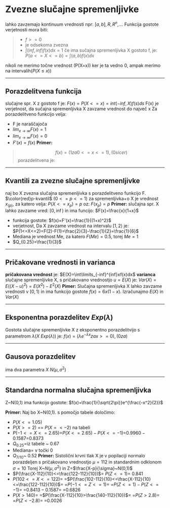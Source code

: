# Zvezne slučajne spremenljivke
lahko zavzemajo kontinuum vrednosti
npr: $[a,b],R,R^n,...$
Funkcija gostote verjetnosti  mora biti:
>- $f>=0$
>- je odsekoma zvezna
>- $\int(inf,inf)f(x)dx=1$
>če ima sučajna spremenljivka X gostoto f, je:
>$P(a<=X<=b)=\int(a,b)f(x)dx$

nikoli ne merimo točne vrednost (P(X=x)) ker je ta vedno 0, ampak merimo na intervalih($P(X\le x)$)

---
## Porazdelitvena funkcija
slučajne spr. X z gostoto f je:
$F(x)=P(X<=x)=int(-inf,X)f(s)ds$
F(x) je verjetnost, da sučajna spremenljivka X zavzame vrednost do največ x
Za porazdelitveno funkcijo velja:
- F je naraščajoča
- $lim _{x\to\infty} F(x)=1$
- $lim_{x\to\infty} F(x)=0$
- $F'(x)=f(x)$
**Primer:**
>$$f(x)={(1 za 0<=x<=1),(0 sicer)}$$
porazdelitvena je:

---
## Kvantili za zvezne slučajne spremenljivke
naj bo X zvezna slučajna spremenljivka s porazdelitveno funkcijo F.
$\color{red}p-kvantil$ $(0<=p<=1)$ za spremenljivka+o X je vrednost $x_(p)$, za katero velja:
$P(X<=x_p)=p$
oz:
$F(x_p)=p$
**Primer:**
slučajna spr. X lahko zavzame vred: $[0,\inf)$ in ima funcijo: $F(x)=\frac{x}{1+x}$
- funkcija gostote:
	$f(x)=F'(x)=\frac{1}{(1+x)^2}$
- verjetnost, Da X zavzame vrednost na intervalu $[1,2)$ je:
	$P(1<=X<=2)=F(2)-F(1)=\frac{2}{3}-\frac{1}{2}=\frac{1}{6}$
- Mediana je vrednost Me, za katero $F(Me)=0.5$, torej $Me=1$
- $Q_{0.25}=\frac{1}{3}$

---
## Pričakovane vrednosti in varianca
**pričakovana vrednost** je:
$E(X)=\int\limits_{-inf}^{inf}xf(x)dx$
**varianca** slučajne spremenljivke X, s pričakovano vrednostjo $u=E(X)$ je:
$Var(X)=E((X-u)^2)=E(X^2)-E^2(X)$
**Pimer:**
Slučajna spremenljivka X lahko zavzame vrednosti v $[0,1)$ in ima funkcijo gostote $f(x)=6x(1-x)$. Izračunajmo $E(X)$ in $Var(X)$

---
## Eksponentna porazdelitev $Exp(\lambda)$
Gostota slučajne spremenljivke X z eksponentno porazdelitvijo s parametrom $\lambda(X~Exp(\lambda))$ je:
$f(x)={(\lambda e^{-\lambda x} za x>=0),(0za)}$

---
## Gausova porazdelitev
ima dva parametra $X~N(\mu, \sigma^2)$

---
## Standardna normalna slučajna spremenljivka
Z~N(0,1) ima funkcijo gostote:
$f(x)=\frac{1}{\sqrt{2\pi}}e^{\frac{-x^2}{2}}$

**Primer:**
Naj bo X~N(0,1). s pomočjo tabele določimo:
- $P(X<=1.05)$
- $P(X>=2)$ == $P(X=<-2)$ na tabeli
- $P(-1<=X<=2.65)$=$P(X<=2.65)-P(X<=-1)$=$0.9960-0.1587$=$0.8373$
- $Q_{0.25}$=iz tabele ~ 0.67
- Mediana= v točki 0
- $Q_{7/10}$~ 0.52
**Primer:**
Sistolični krvni tlak X je v popilaciji normalo porazdeljen s pričakovano vrednostjo $\mu=112$ in standardnim odklonom $\sigma = 10$
Torej X~$N(\mu,\sigma^2)$ in Z=$\frac{X-p}{\sigma}~N(0,1)$
- $P(\frac{X-112}{10}<=\frac{122-112}{10})$=
$P(Z<=1)$=
0.841
- $P(102<=X<=122)$=
=$P(\frac{102-112}{10}<=\frac{X-112}{10}<=\frac{122-112}{10})$=
=$P(-1<=Z<=1)$=
=$P(Z<=1)-P(Z<=-1)$=
=$0.8413-0.1587$=
=$0.6826$
- $P(X>140)$=
=$P(\frac{X-112}{10}>\frac{140-112}{10})$=
=$P(Z>2.8)$=
=$P(Z<-2.8)$=
=$0.0026$